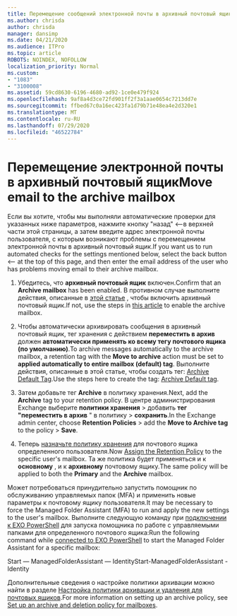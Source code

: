 ```yaml
---
title: Перемещение сообщений электронной почты в архивный почтовый ящик
ms.author: chrisda
author: chrisda
manager: dansimp
ms.date: 04/21/2020
ms.audience: ITPro
ms.topic: article
ROBOTS: NOINDEX, NOFOLLOW
localization_priority: Normal
ms.custom:
- "1083"
- "3100008"
ms.assetid: 59cd8630-6196-4680-ad92-1ce0e479f924
ms.openlocfilehash: 9af8a4d3ce72fd901ff2f3a1aae0654c7213dd7e
ms.sourcegitcommit: ffbed67c0a16ec423fa1d79b71e48ea4e2d320e1
ms.translationtype: MT
ms.contentlocale: ru-RU
ms.lasthandoff: 07/29/2020
ms.locfileid: "46522784"
---
```

# <a name="move-email-to-the-archive-mailbox"></a><span data-ttu-id="a1d75-102">Перемещение электронной почты в архивный почтовый ящик</span><span class="sxs-lookup"><span data-stu-id="a1d75-102">Move email to the archive mailbox</span></span>

<span data-ttu-id="a1d75-103">Если вы хотите, чтобы мы выполняли автоматические проверки для указанных ниже параметров, нажмите кнопку "назад" <--в верхней части этой страницы, а затем введите адрес электронной почты пользователя, с которым возникают проблемы с перемещением электронной почты в архивный почтовый ящик.</span><span class="sxs-lookup"><span data-stu-id="a1d75-103">If you want us to run automated checks for the settings mentioned below, select the back button <-- at the top of this page, and then enter the email address of the user who has problems moving email to their archive mailbox.</span></span>

1. <span data-ttu-id="a1d75-104">Убедитесь, что **архивный почтовый ящик** включен.</span><span class="sxs-lookup"><span data-stu-id="a1d75-104">Confirm that an **Archive mailbox** has been enabled.</span></span> <span data-ttu-id="a1d75-105">В противном случае выполните действия, описанные в [этой статье](https://docs.microsoft.com/microsoft-365/compliance/enable-archive-mailboxes) , чтобы включить архивный почтовый ящик.</span><span class="sxs-lookup"><span data-stu-id="a1d75-105">If not, use the steps in [this article](https://docs.microsoft.com/microsoft-365/compliance/enable-archive-mailboxes) to enable the archive mailbox.</span></span>

2. <span data-ttu-id="a1d75-106">Чтобы автоматически архивировать сообщения в архивный почтовый ящик, тег хранения с действием **переместить в архив** должен **автоматически применять ко всему тегу почтового ящика (по умолчанию)**.</span><span class="sxs-lookup"><span data-stu-id="a1d75-106">To archive messages automatically to the archive mailbox, a retention tag with the **Move to archive** action must be set to **applied automatically to entire mailbox (default) tag**.</span></span> <span data-ttu-id="a1d75-107">Выполните действия, описанные в этой статье, чтобы создать тег: [Archive Default Tag](https://docs.microsoft.com/microsoft-365/compliance/set-up-an-archive-and-deletion-policy-for-mailboxes#create-a-custom-archive-default-policy-tag).</span><span class="sxs-lookup"><span data-stu-id="a1d75-107">Use the steps here to create the tag: [Archive Default tag](https://docs.microsoft.com/microsoft-365/compliance/set-up-an-archive-and-deletion-policy-for-mailboxes#create-a-custom-archive-default-policy-tag).</span></span>

3. <span data-ttu-id="a1d75-108">Затем добавьте тег **Archive** в политику хранения.</span><span class="sxs-lookup"><span data-stu-id="a1d75-108">Next, add the **Archive** tag to your retention policy.</span></span> <span data-ttu-id="a1d75-109">В центре администрирования Exchange выберите **политики хранения** > добавить **тег "переместить в архив** " в политику > **сохранить**.</span><span class="sxs-lookup"><span data-stu-id="a1d75-109">In the Exchange admin center, choose **Retention Policies** > add the **Move to Archive tag** to the policy > **Save**.</span></span>

4. <span data-ttu-id="a1d75-110">Теперь [назначьте политику хранения](https://docs.microsoft.com/exchange/security-and-compliance/messaging-records-management/apply-retention-policy) для почтового ящика определенного пользователя.</span><span class="sxs-lookup"><span data-stu-id="a1d75-110">Now [Assign the Retention Policy](https://docs.microsoft.com/exchange/security-and-compliance/messaging-records-management/apply-retention-policy) to the specific user's mailbox.</span></span> <span data-ttu-id="a1d75-111">Та же политика будет применяться и к **основному** , и к **архивному** почтовому ящику.</span><span class="sxs-lookup"><span data-stu-id="a1d75-111">The same policy will be applied to both the **Primary** and the **Archive** mailbox.</span></span>

<span data-ttu-id="a1d75-112">Может потребоваться принудительно запустить помощник по обслуживанию управляемых папок (MFA) и применить новые параметры к почтовому ящику пользователя.</span><span class="sxs-lookup"><span data-stu-id="a1d75-112">It may be necessary to force the Managed Folder Assistant (MFA) to run and apply the new settings to the user's mailbox.</span></span> <span data-ttu-id="a1d75-113">Выполните следующую команду при [подключении к EXO PowerShell](https://docs.microsoft.com/powershell/exchange/exchange-online/connect-to-exchange-online-powershell/connect-to-exchange-online-powershell?view=exchange-ps) для запуска помощника по работе с управляемыми папками для определенного почтового ящика:</span><span class="sxs-lookup"><span data-stu-id="a1d75-113">Run the following command while [connected to EXO PowerShell](https://docs.microsoft.com/powershell/exchange/exchange-online/connect-to-exchange-online-powershell/connect-to-exchange-online-powershell?view=exchange-ps) to start the Managed Folder Assistant for a specific mailbox:</span></span>
  
<span data-ttu-id="a1d75-114">Start — ManagedFolderAssistant — Identity<name of the mailbox></span><span class="sxs-lookup"><span data-stu-id="a1d75-114">Start-ManagedFolderAssistant -Identity <name of the mailbox></span></span>

<span data-ttu-id="a1d75-115">Дополнительные сведения о настройке политики архивации можно найти в разделе [Настройка политики архивации и удаления для почтовых ящиков](https://docs.microsoft.com/microsoft-365/compliance/set-up-an-archive-and-deletion-policy-for-mailboxes#step-1-enable-archive-mailboxes-for-users).</span><span class="sxs-lookup"><span data-stu-id="a1d75-115">For more information on setting up an archive policy, see [Set up an archive and deletion policy for mailboxes](https://docs.microsoft.com/microsoft-365/compliance/set-up-an-archive-and-deletion-policy-for-mailboxes#step-1-enable-archive-mailboxes-for-users).</span></span>
  